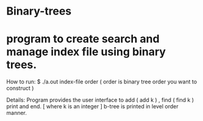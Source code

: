 # Binary-trees
# program to create search and manage index file using binary trees.

How to run:
$ ./a.out index-file order ( order is binary tree order you want to construct )

Details:
Program provides the user interface to add ( add k ) , find ( find k ) print and end. [ where k is an integer ]
b-tree is printed in level order manner.
